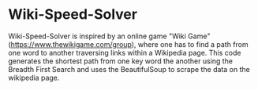 # Wiki-Speed-Solver

Wiki-Speed-Solver is inspired by an online game "Wiki Game" (https://www.thewikigame.com/group), where one has to find a path from one word to another traversing links within a Wikipedia page. This code generates the shortest path from one key word the another using the Breadth First Search and uses the BeautifulSoup to scrape the data on the wikipedia page.
